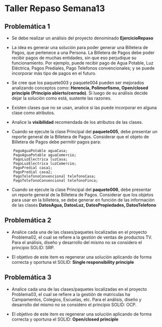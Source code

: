 # Taller Repaso Semana13

## Problemática 1

* Se debe realizar un análisis del proyecto denominado **EjercicioRepaso**

* La idea es generar una solución para poder generar una Billetera de Pagos, que pertenece a una Persona. La Billetera de Pagos debe poder recibir pagos de muchas entidades, sin que eso perjudique su funcionamiento. Por ejemplo, puede recibir pago de Agua Potable, Luz Eléctrica, Pagos Prediales, Pago Telefonos convencionales; y se puede incorporar más tipo de pagos en el futuro.

* Se cree que los paquete003 y paquete004 pueden ser mejorados analizando conceptos como: **Herencia, Polimorfismo, Open/closed principle (Principio abierto/cerrado)**. Si luego de su análisis decide dejar la solución como está, sustente las razones.

* Existen clases que no se usan, analice si las puede incorporar en alguna clase como atributos.

* Analice la **visibilidad** recomendada de los atributos de las clases.

* Cuando se ejecute la clase Principal del **paquete005**, debe presentar un reporte general de la Billetera de Pagos. Considerar que el objeto de Billetera de Pagos debe permitir pagos para:
```
    PagoAguaPotable aguaCasa;
    PagoAguaPotable aguaComercio;
    PagoLuzElectrica luzCasa;
    PagoLuzElectrica luzComercio;
    PagoPredial casa1;
    PagoPredial casa2;
    PagoTelefonoConvencional telefonoCasa;
    PagoTelefonoConvencional telefonoFinca;
```
* Cuando se ejecute la clase Principal del **paquete006**, debe presentar un reporte general de la Billetera de Pagos. Considerar que los objetos para usar en la billetera, se debe generar en función de las información de las clases **DatosAgua, DatosLuz, DatosPropiedades, DatosTelefono**

## Problemática 2

* Analice cada una de las clases/paquetes localizadas en el proyecto Problema02, el cual se refiere a la gestión de ventas de productos TV. Para el análisis, diseño y desarrollo del mismo no se considero el principio SOLID: SRP. 

* El objetivo de este item es regenerar una solución aplicando de forma correcta y oportuna el SOLID: **Single responsibility principle**

## Problemática 3

* Analice cada una de las clases/paquetes localizadas en el proyecto Problema03, el cual se refiere a la gestión de matriculas ha Campamentos, Colegios, Escuelas, etc. Para el análisis, diseño y desarrollo del mismo no se considero el principio SOLID: OCP. 

* El objetivo de este item es regenerar una solución aplicando de forma correcta y oportuna el SOLID: **Open/closed principle** 
